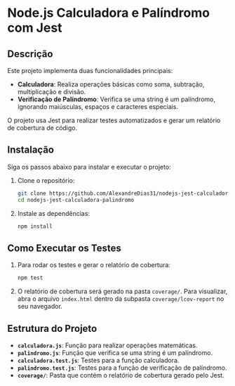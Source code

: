 # Node.js Calculadora e Palíndromo com Jest

## Descrição

Este projeto implementa duas funcionalidades principais:

- **Calculadora**: Realiza operações básicas como soma, subtração, multiplicação e divisão.
- **Verificação de Palíndromo**: Verifica se uma string é um palíndromo, ignorando maiúsculas, espaços e caracteres especiais.

O projeto usa Jest para realizar testes automatizados e gerar um relatório de cobertura de código.

## Instalação

Siga os passos abaixo para instalar e executar o projeto:

1. Clone o repositório:
   ```bash
   git clone https://github.com/AlexandreDias31/nodejs-jest-calculadora-palindromo.git
   cd nodejs-jest-calculadora-palindromo
   ```

2. Instale as dependências:
   ```bash
   npm install
   ```

## Como Executar os Testes

1. Para rodar os testes e gerar o relatório de cobertura:
   ```bash
   npm test
   ```

2. O relatório de cobertura será gerado na pasta `coverage/`. Para visualizar, abra o arquivo `index.html` dentro da subpasta `coverage/lcov-report` no seu navegador.

## Estrutura do Projeto

- **`calculadora.js`**: Função para realizar operações matemáticas.
- **`palindromo.js`**: Função que verifica se uma string é um palíndromo.
- **`calculadora.test.js`**: Testes para a função calculadora.
- **`palindromo.test.js`**: Testes para a função de verificação de palíndromo.
- **`coverage/`**: Pasta que contém o relatório de cobertura gerado pelo Jest.
